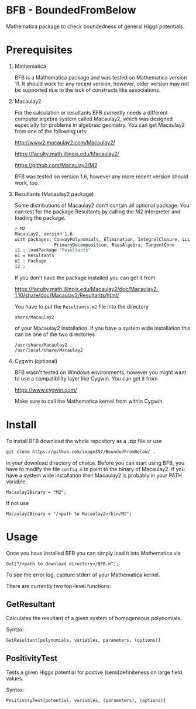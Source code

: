# BFB - BoundedFromBelow
Mathematica package to check boundedness of general Higgs potentials.


# Prerequisites
1) Mathematica

   BFB is a Mathematica package and was tested on Mathematica version 11. It should work for any recent version, however, older version may not be supported due to the lack of constructs like associations.

2) Macaulay2

   For the calculation or resultants BFB currently needs a different computer algebra system called Macaulay2, which was designed especially for problems in algebraic geometry.
   You can get Macaulay2 from one of the following urls:
   
   http://www2.macaulay2.com/Macaulay2/
   
   https://faculty.math.illinois.edu/Macaulay2/
   
   https://github.com/Macaulay2/M2
   
   BFB was tested on version 1.6, however any more recent version should work, too.

3) Resultants (Macaulay2 package)

   Some distributions of Macaulay2 don't contain all optional package.
   You can test for the package Resultants by calling the M2 interpreter and loading the package.
   ```bash
   > M2
   Macaulay2, version 1.6
   with packages: ConwayPolynomials, Elimination, IntegralClosure, LLLBases,
                  PrimaryDecomposition, ReesAlgebra, TangentCone
   i1 : loadPackage "Resultants"
   o1 = Resultants
   o1 : Package
   i2 :
   ```
   
   If you don't have the package installed you can get it from
   
   https://faculty.math.illinois.edu/Macaulay2/doc/Macaulay2-1.10/share/doc/Macaulay2/Resultants/html/
   
   You have to put the `Resultants.m2` file into the directory
   ```
   share/Macaulay2
   ```
   of your Macaulay2 installation.
   If you have a system wide installation this can be one of the two directories
   ```
   /usr/share/Macaulay2
   /usr/local/share/Macaulay2
   ```
   
4) Cygwin (optional)

   BFB wasn't tested on Windows environments, however you might want to use a compatiblilty layer like Cygwin.
   You can get it from
   
   https://www.cygwin.com/
   
   Make sure to call the Mathematica kernel from within Cygwin.


# Install
To install BFB download the whole repository as a .zip file or use
```bash
git clone https://github.com/image357/BoundedFromBelow/ .
```
in your download directory of choice.
Before you can start using BFB, you have to modify the file `config.m` to point to the binary of Macaulay2.
If you have a system wide installation then Macaulay2 is probably in your PATH variable.
```
Macaulay2Binary = "M2";
```
If not use
```
Macaulay2Binary = "/<path to Macaulay2>/bin/M2";
```


# Usage
Once you have installed BFB you can simply load it into Mathematica via
```
Get["/<path to download directory>/BFB.m"];
```
To see the error log, capture stderr of your Mathematica kernel.

There are currently two top-level functions:
## GetResultant
Calculates the resultant of a given system of homogeneous polynomials.

Syntax:
```
GetResultant[polynomials, variables, parameters, (options)]
```

## PositivityTest
Tests a given Higgs potential for postive (semi)definiteness on large field values.

Syntax:
```
PositivityTest[potential, variables, (parameters), (options)]
```
